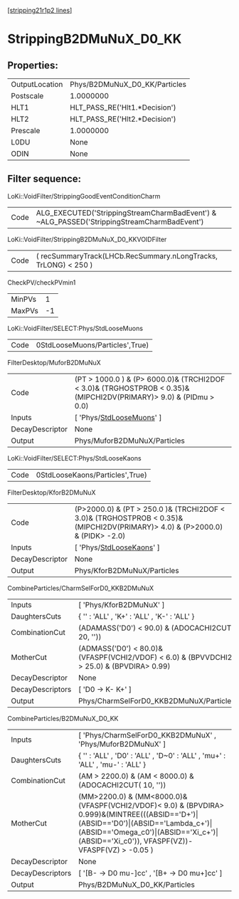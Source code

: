 [[stripping21r1p2 lines]](./stripping21r1p2-index)

# StrippingB2DMuNuX_D0_KK

## Properties:

|                |                                |
|----------------|--------------------------------|
| OutputLocation | Phys/B2DMuNuX_D0_KK/Particles  |
| Postscale      | 1.0000000                      |
| HLT1           | HLT_PASS_RE('Hlt1.\*Decision') |
| HLT2           | HLT_PASS_RE('Hlt2.\*Decision') |
| Prescale       | 1.0000000                      |
| L0DU           | None                           |
| ODIN           | None                           |

## Filter sequence:

LoKi::VoidFilter/StrippingGoodEventConditionCharm

|      |                                                                                            |
|------|--------------------------------------------------------------------------------------------|
| Code | ALG_EXECUTED('StrippingStreamCharmBadEvent') & ~ALG_PASSED('StrippingStreamCharmBadEvent') |

LoKi::VoidFilter/StrippingB2DMuNuX_D0_KKVOIDFilter

|      |                                                                 |
|------|-----------------------------------------------------------------|
| Code | ( recSummaryTrack(LHCb.RecSummary.nLongTracks, TrLONG) \< 250 ) |

CheckPV/checkPVmin1

|        |     |
|--------|-----|
| MinPVs | 1   |
| MaxPVs | -1  |

LoKi::VoidFilter/SELECT:Phys/StdLooseMuons

|      |                                 |
|------|---------------------------------|
| Code | 0StdLooseMuons/Particles',True) |

FilterDesktop/MuforB2DMuNuX

|                 |                                                                                                                        |
|-----------------|------------------------------------------------------------------------------------------------------------------------|
| Code            | (PT \> 1000.0 ) & (P\> 6000.0)& (TRCHI2DOF \< 3.0)& (TRGHOSTPROB \< 0.35)& (MIPCHI2DV(PRIMARY)\> 9.0) & (PIDmu \> 0.0) |
| Inputs          | [ 'Phys/[StdLooseMuons](./stripping21r1p2-commonparticles-stdloosemuons)' ]                                          |
| DecayDescriptor | None                                                                                                                   |
| Output          | Phys/MuforB2DMuNuX/Particles                                                                                           |

LoKi::VoidFilter/SELECT:Phys/StdLooseKaons

|      |                                 |
|------|---------------------------------|
| Code | 0StdLooseKaons/Particles',True) |

FilterDesktop/KforB2DMuNuX

|                 |                                                                                                                                   |
|-----------------|-----------------------------------------------------------------------------------------------------------------------------------|
| Code            | (P\>2000.0) & (PT \> 250.0 )& (TRCHI2DOF \< 3.0)& (TRGHOSTPROB \< 0.35)& (MIPCHI2DV(PRIMARY)\> 4.0) & (P\>2000.0) & (PIDK\> -2.0) |
| Inputs          | [ 'Phys/[StdLooseKaons](./stripping21r1p2-commonparticles-stdloosekaons)' ]                                                     |
| DecayDescriptor | None                                                                                                                              |
| Output          | Phys/KforB2DMuNuX/Particles                                                                                                       |

CombineParticles/CharmSelForD0_KKB2DMuNuX

|                  |                                                                                              |
|------------------|----------------------------------------------------------------------------------------------|
| Inputs           | [ 'Phys/KforB2DMuNuX' ]                                                                    |
| DaughtersCuts    | { '' : 'ALL' , 'K+' : 'ALL' , 'K-' : 'ALL' }                                                 |
| CombinationCut   | (ADAMASS('D0') \< 90.0) & (ADOCACHI2CUT( 20, ''))                                            |
| MotherCut        | (ADMASS('D0') \< 80.0)& (VFASPF(VCHI2/VDOF) \< 6.0) & (BPVVDCHI2 \> 25.0) & (BPVDIRA\> 0.99) |
| DecayDescriptor  | None                                                                                         |
| DecayDescriptors | [ 'D0 -\> K- K+' ]                                                                         |
| Output           | Phys/CharmSelForD0_KKB2DMuNuX/Particles                                                      |

CombineParticles/B2DMuNuX_D0_KK

|                  |                                                                                                                                                                                                                                      |
|------------------|--------------------------------------------------------------------------------------------------------------------------------------------------------------------------------------------------------------------------------------|
| Inputs           | [ 'Phys/CharmSelForD0_KKB2DMuNuX' , 'Phys/MuforB2DMuNuX' ]                                                                                                                                                                         |
| DaughtersCuts    | { '' : 'ALL' , 'D0' : 'ALL' , 'D~0' : 'ALL' , 'mu+' : 'ALL' , 'mu-' : 'ALL' }                                                                                                                                                        |
| CombinationCut   | (AM \> 2200.0) & (AM \< 8000.0) & (ADOCACHI2CUT( 10, ''))                                                                                                                                                                            |
| MotherCut        | (MM\>2200.0) & (MM\<8000.0)&(VFASPF(VCHI2/VDOF)\< 9.0) & (BPVDIRA\> 0.999)&(MINTREE(((ABSID=='D+')\|(ABSID=='D0')\|(ABSID=='Lambda_c+')\|(ABSID=='Omega_c0')\|(ABSID=='Xi_c+')\|(ABSID=='Xi_c0')), VFASPF(VZ))-VFASPF(VZ) \> -0.05 ) |
| DecayDescriptor  | None                                                                                                                                                                                                                                 |
| DecayDescriptors | [ '[B- -\> D0 mu-]cc' , '[B+ -\> D0 mu+]cc' ]                                                                                                                                                                                  |
| Output           | Phys/B2DMuNuX_D0_KK/Particles                                                                                                                                                                                                        |
